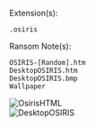 Extension(s): 
```
.osiris
```
Ransom Note(s): 
```
OSIRIS-[Random].htm
DesktopOSIRIS.htm
DesktopOSIRIS.bmp
Wallpaper
```
![OsirisHTML](https://github.com/user-attachments/assets/3dfb15a1-9236-4083-bf7a-43ee2555a7ad)  
![DesktopOSIRIS](https://github.com/user-attachments/assets/2b751979-b508-4c06-93db-6954264674ae)  
